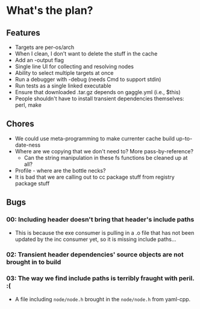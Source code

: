 # What's the plan?

## Features

- Targets are per-os/arch
- When I clean, I don't want to delete the stuff in the cache
- Add an -output flag
- Single line UI for collecting and resolving nodes
- Ability to select multiple targets at once
- Run a debugger with -debug (needs Cmd to support stdin)
- Run tests as a single linked executable
- Ensure that downloaded .tar.gz depends on gaggle.yml (i.e., $this)
- People shouldn't have to install transient dependencies themselves: perl, make

## Chores

- We could use meta-programming to make currenter cache build up-to-date-ness
- Where are we copying that we don't need to? More pass-by-reference?
  - Can the string manipulation in these fs functions be cleaned up at all?
- Profile - where are the bottle necks?
- It is bad that we are calling out to cc package stuff from registry package stuff

## Bugs

### 00: Including header doesn't bring that header's include paths
- This is because the exe consumer is pulling in a .o file that has not been
  updated by the inc consumer yet, so it is missing include paths...

### 02: Transient header dependencies' source objects are not brought in to build

### 03: The way we find include paths is terribly fraught with peril. :(
- A file including `node/node.h` brought in the `node/node.h` from yaml-cpp.
